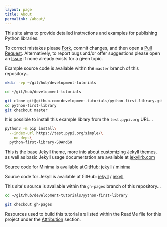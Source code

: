 ```yaml
---
layout: page
title: About
permalink: /about/
---
```




This site aims to provide detailed instructions and examples for publishing Python libraries.


To correct mistakes please [Fork](https://github.com/development-tutorials/python-first-library/fork), commit changes, and then open a [Pull Request](https://github.com/development-tutorials/python-first-library/pulls). Alternatively, to report bugs and/or offer suggestions please open an [Issue](https://github.com/development-tutorials/python-first-library/issues) if none already exists for a given topic.


Example source code is available within the `master` branch of this repository...


```bash
mkdir -vp ~/git/hub/development-tutorials

cd ~/git/hub/development-tutorials

git clone git@github.com:development-tutorials/python-first-library.git
cd python-first-library
git checkout master
```


It is possible to install this example library from the `test.pypi.org` URL...


```bash
python3 -m pip install\
  --index-url https://test.pypi.org/simple/\
  --no-deps\
  python-first-library-S0AndS0
```


This is the base Jekyll theme, more info about customizing Jekyll themes, as well as basic Jekyll usage documentation are available at [jekyllrb.com](https://jekyllrb.com/)

Source code for Minima is available at GitHub: [jekyll][jekyll-organization] / [minima](https://github.com/jekyll/minima)

Source code for Jekyll is available at GitHub: [jekyll][jekyll-organization] / [jekyll](https://github.com/jekyll/jekyll)


This site's source is available within the `gh-pages` branch of this repository...


```bash
cd ~/git/hub/development-tutorials/python-first-library

git checkout gh-pages
```


Resources used to build this tutorial are listed within the ReadMe file for this project under the [Attribution](https://github.com/development-tutorials/python-first-library#attribution) section.



[jekyll-organization]: https://github.com/jekyll
